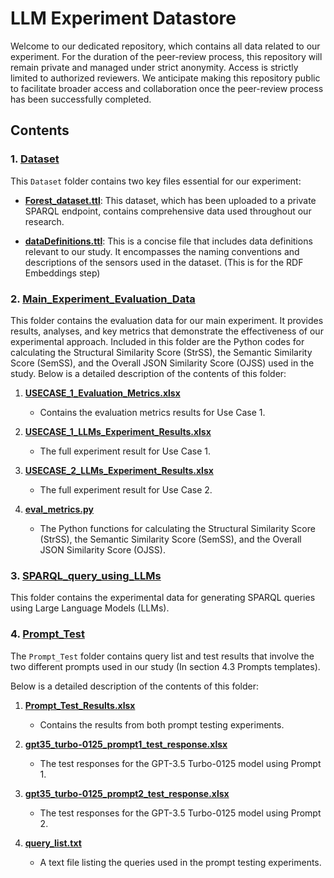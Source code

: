 # LLM Experiment Datastore
Welcome to our dedicated repository, which contains all data related to our experiment. For the duration of the peer-review process, this repository will remain private and managed under strict anonymity. Access is strictly limited to authorized reviewers. We anticipate making this repository public to facilitate broader access and collaboration once the peer-review process has been successfully completed.

## Contents

### 1. [Dataset](./Dataset/README.md)

This `Dataset` folder contains two key files essential for our experiment:

- [**Forest_dataset.ttl**](./Dataset/Forest_dataset.ttl): This dataset, which has been uploaded to a private SPARQL endpoint, contains comprehensive data used throughout our research.

- [**dataDefinitions.ttl**](./Dataset/dataDefinitions.ttl): This is a concise file that includes data definitions relevant to our study. It encompasses the naming conventions and descriptions of the sensors used in the dataset. (This is for the RDF Embeddings step)

### 2. [Main_Experiment_Evaluation_Data](./Main_Experiment_Evaluation_Data/README.md)

This folder contains the evaluation data for our main experiment. It provides results, analyses, and key metrics that demonstrate the effectiveness of our experimental approach. Included in this folder are the Python codes for calculating the Structural Similarity Score (StrSS), the Semantic Similarity Score (SemSS), and the Overall JSON Similarity Score (OJSS) used in the study. Below is a detailed description of the contents of this folder:

1. [**USECASE_1_Evaluation_Metrics.xlsx**](./Main_Experiment_Evaluation_Data/USECASE_1_Evaluation_Metrics.xlsx)
    - Contains the evaluation metrics results for Use Case 1.
    
2. [**USECASE_1_LLMs_Experiment_Results.xlsx**](./Main_Experiment_Evaluation_Data/USECASE_1_LLMs_Experiment_Results.xlsx)
    - The full experiment result for Use Case 1.
    
3. [**USECASE_2_LLMs_Experiment_Results.xlsx**](./Main_Experiment_Evaluation_Data/USECASE_2_LLMs_Experiment_Results.xlsx)
    - The full experiment result for Use Case 2.
    
4. [**eval_metrics.py**](./Main_Experiment_Evaluation_Data/eval_metrics.py)
    - The Python functions for calculating the Structural Similarity Score (StrSS), the Semantic Similarity Score (SemSS), and the Overall JSON Similarity Score (OJSS).

### 3. [SPARQL_query_using_LLMs](./SPARQL_query_using_LLMs/README.md)

This folder contains the experimental data for generating SPARQL queries using Large Language Models (LLMs).



### 4. [Prompt_Test](./Prompt_Test/README.md)

The `Prompt_Test` folder contains query list and test results that involve the two different prompts used in our study (In section 4.3 Prompts templates). 

Below is a detailed description of the contents of this folder:

1. [**Prompt_Test_Results.xlsx**](./Prompt_Test_Results.xlsx)
    - Contains the results from both prompt testing experiments.

2. [**gpt35_turbo-0125_prompt1_test_response.xlsx**](./gpt35_turbo-0125_prompt1_test_response.xlsx)
    - The test responses for the GPT-3.5 Turbo-0125 model using Prompt 1.

3. [**gpt35_turbo-0125_prompt2_test_response.xlsx**](./gpt35_turbo-0125_prompt2_test_response.xlsx)
    - The test responses for the GPT-3.5 Turbo-0125 model using Prompt 2.

4. [**query_list.txt**](./query_list.txt)
    - A text file listing the queries used in the prompt testing experiments.
